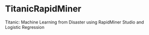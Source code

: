 # TitanicRapidMiner
Titanic: Machine Learning from Disaster using RapidMiner Studio and Logistic Regression
